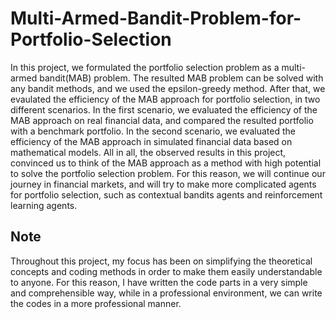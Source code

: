 # Multi-Armed-Bandit-Problem-for-Portfolio-Selection
In this project, we formulated the portfolio selection problem as a multi-armed bandit(MAB) problem. The resulted MAB problem can be solved with any bandit methods, and we used the epsilon-greedy method. After that, we evaulated the efficiency of the MAB approach for portfolio selection, in two different scenarios. In the first scenario, we evaluated the efficiency of the MAB approach on real financial data, and compared the resulted portfolio with a benchmark portfolio. In the second scenario, we evaluated the efficiency of the MAB approach in simulated financial data based on mathematical models. All in all, the observed results in this project, convinced us to think of the MAB approach as a method with high potential to solve the portfolio selection problem. For this reason, we will continue our journey in financial markets, and will try to make more complicated agents for portfolio selection, such as contextual bandits agents and reinforcement learning agents.


## Note
Throughout this project, my focus has been on simplifying the theoretical concepts and coding methods in order to make them easily understandable to anyone. For this reason, I have written the code parts in a very simple and comprehensible way, while in a professional environment, we can write the codes in a more professional manner.

